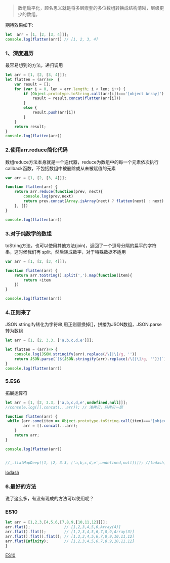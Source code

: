 


> 数组扁平化，顾名思义就是将多层嵌套的多位数组转换成结构清晰，层级更少的数组。

<!--more-->

期待效果如下:

```javascript
let  arr = [1, [2, [3, 4]]];
console.log(flatten(arr)) // [1, 2, 3, 4]
```

### **1、深度遍历**
最容易想到的方法，递归调用

```javascript
let arr = [1, [2, [3, 4]]];
let flatten = (arr)=>  {
    var result = [];
    for (var i = 0, len = arr.length; i < len; i++) {
        if (Object.prototype.toString.call(arr[i])==='[object Array]') {
            result = result.concat(flatten(arr[i]))
        }
        else {
            result.push(arr[i])
        }
    }
    return result;
}
console.log(flatten(arr))
```

### **2.使用arr.reduce简化代码**
数组reduce方法本身就是一个迭代器，reduce为数组中的每一个元素依次执行callback函数，不包括数组中被删除或从未被赋值的元素

```javascript
var arr = [1, [2, [3, 4]]];

function flatten(arr) {
    return arr.reduce(function(prev, next){
        console.log(prev,next)
        return prev.concat(Array.isArray(next) ? flatten(next) : next)
    }, [])
}

console.log(flatten(arr))
```


### **3.对于纯数字的数组**
toString方法，也可以使用其他方法(join)，返回了一个逗号分隔的扁平的字符串，这时候我们再 split，然后转成数字，对于特殊数据不适用

```javascript
var arr = [1, [2, [3, 4]]];

function flatten(arr) {
    return arr.toString().split(',').map(function(item){
        return +item
    })
}

console.log(flatten(arr))
```

### **4.正则来了**
JSON.stringify转化为字符串,用正则替换掉[]，拼接为JSON数组，JSON.parse转为数组

```javascript
let arr = [1, [2, 3.3, ['a,b,c,d,e']]];

let flatten = (arr)=> {
    console.log(JSON.stringify(arr).replace(/\[|\]/g, ''))
    return JSON.parse(`[${JSON.stringify(arr).replace(/\[|\]/g, '')}]`);
}
console.log(flatten(arr))
```

### **5.ES6**
拓展运算符

```javascript
let arr = [1, [2, 3.3, ['a,b,c,d,e',undefined,null]]];
//console.log([].concat(...arr)); // 浅拷贝，只拷贝一层

function flatten(arr) {
 while (arr.some(item => Object.prototype.toString.call(item)==='[object Array]')) {
        arr = [].concat(...arr);
    }
    return arr;
}

console.log(flatten(arr))


//_.flatMapDeep([1, [2, 3.3, ['a,b,c,d,e',undefined,null]]]); //lodash实际也是采用这种方法
```
[lodash](https://github.com/lodash/lodash/blob/master/.internal/baseFlatten.js)
### **6.最好的方法**
说了这么多，有没有现成的方法可以使用呢？

### **ES10**
```javascript
let arr = [1,2,3,[4,5,6,[7,8,9,[10,11,12]]]];
arr.flat();               // [1,2,3,4,5,6,Array(4)]
arr.flat().flat();        // [1,2,3,4,5,6,7,8,9,Array(3)]
arr.flat().flat().flat(); // [1,2,3,4,5,6,7,8,9,10,11,12]
arr.flat(Infinity);       // [1,2,3,4,5,6,7,8,9,10,11,12]
}
```
[ES10](https://pawelgrzybek.com/whats-new-in-ecmascript-2019/#array-prototype-flat-array-prototype-flatmap-by-brian-terlson-michael-ficarra-and-mathias-bynens)

